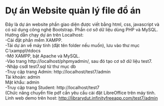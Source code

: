 # Dự án Website quản lý file đồ án
Đây là dự án website phần giao diện được viết bằng html, css, javascript và có sử dụng công nghệ Bootstrap. Phần cơ sở dữ liệu dùng PHP và MySQL.
Hướng dẫn chạy dự án trên Localhost:  
-Cài đặt phần mềm XAMPP.  
-Tải dự án về máy tính (đặt tên folder nếu muốn), lưu vào thư mục C:\xampp\htdocs  
-Mở XAMPP, bật Apache và MySQL.  
-Vào trang http://localhost/phpmyadmin/, sau đó tạo cơ sở dữ liệu test7.  
-Nhập csdl test7.sql từ thư mục db  
-Truy cập trang Admin: http://localhost/test7/admin  
Tài khoản: admin  
Mật khẩu: admin  
-Truy cập trang Student: http://localhost/test7  
(Chức năng chuyển file pdf cần yêu cầu cài đặt LibreOffice trên máy tính.  
Linh web demo trên host: http://librarydut.infinityfreeapp.com/test7/admin

